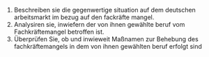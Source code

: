 1. Beschreiben sie die gegenwertige situation auf dem deutschen arbeitsmarkt im bezug auf den fackräfte mangel.
2. Analysiren sie, inwiefern der von ihnen gewählte beruf vom Fachkräftemangel betroffen ist.
3. Überprüfen Sie, ob und inwieweit Maßnamen zur Behebung des fachkräftemangels in dem von ihnen gewählten beruf erfolgt sind 